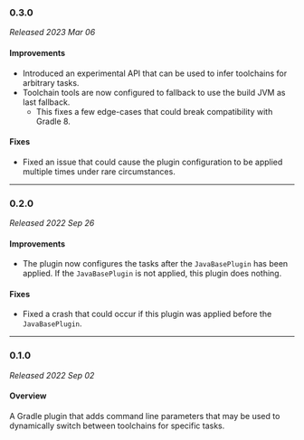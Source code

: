 ### 0.3.0

_Released 2023 Mar 06_

#### Improvements

- Introduced an experimental API that can be used to infer toolchains for
  arbitrary tasks.
- Toolchain tools are now configured to fallback to use the build JVM as last
  fallback.
  - This fixes a few edge-cases that could break compatibility with Gradle 8.

#### Fixes

- Fixed an issue that could cause the plugin configuration to be applied
  multiple times under rare circumstances.


---

### 0.2.0

_Released 2022 Sep 26_

#### Improvements

- The plugin now configures the tasks after the `JavaBasePlugin` has been
  applied. If the `JavaBasePlugin` is not applied, this plugin does nothing.

#### Fixes

- Fixed a crash that could occur if this plugin was applied before the
  `JavaBasePlugin`.


---

### 0.1.0

_Released 2022 Sep 02_

#### Overview

A Gradle plugin that adds command line parameters that may be used to
dynamically switch between toolchains for specific tasks.